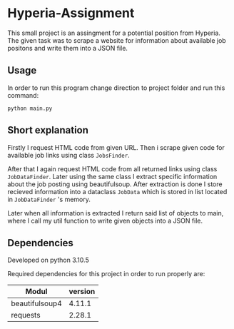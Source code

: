 # Hyperia-Assignment
This small project is an assingment for a potential position from Hyperia. The given task was to scrape a website for information about available job positons and write them into a JSON file.

## Usage
In order to run this program change direction to project folder and run this command:
    
`python main.py`

## Short explanation

Firstly I request HTML code from given URL. Then i scrape given code for available job links using class `JobsFinder`.

After that I again request HTML code from all returned links using class `JobDataFinder`. Later using the same class I extract specific information about the job posting using beautifulsoup. 
After extraction is done I store recieved information into a dataclass `JobData` which is stored in list located in `JobDataFinder` 's memory.

Later when all information is extracted I return said list of objects to main, where I call my util function to write given objects into a JSON file.


## Dependencies
Developed on python 3.10.5

Required dependencies for this project in order to run properly are:

| Modul     | version |
| ----------- | ----------- |
| beautifulsoup4     | 4.11.1       |
| requests   | 2.28.1       |
